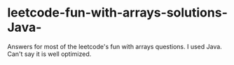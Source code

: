 # leetcode-fun-with-arrays-solutions-Java-

Answers for most of the leetcode's fun with arrays questions. I used Java.
Can't say it is well optimized.
